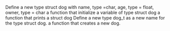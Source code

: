 Define a new type struct dog with name, type =char, age, type = float, owner, type = char
a function that initialize a variable of type struct dog
a function that prints a struct dog
Define a new type dog_t as a new name for the type struct dog.
a function that creates a new dog.